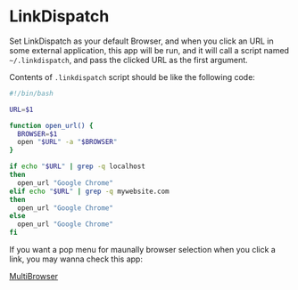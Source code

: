# LinkDispatch


Set LinkDispatch as your default Browser, and when you click an URL in some external application, this app will be run, and it will call a script named `~/.linkdispatch`, and pass the clicked URL as the first argument.

Contents of `.linkdispatch` script should be like the following code:

```bash
#!/bin/bash

URL=$1

function open_url() {
  BROWSER=$1
  open "$URL" -a "$BROWSER"
}

if echo "$URL" | grep -q localhost
then
  open_url "Google Chrome"
elif echo "$URL" | grep -q mywebsite.com
then
  open_url "Google Chrome"
else
  open_url "Google Chrome"
fi
```

If you want a pop menu for maunally browser selection when you click a link, you may wanna check this app:

[MultiBrowser](https://sites.google.com/site/tesseractsoftware/multibrowser)